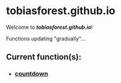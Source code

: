 # tobiasforest.github.io

Welcome to _**tobiasforest.github.io**_!

Functions updating "gradually"...

## Current function(s):

- ### [countdown](./countdown/)
